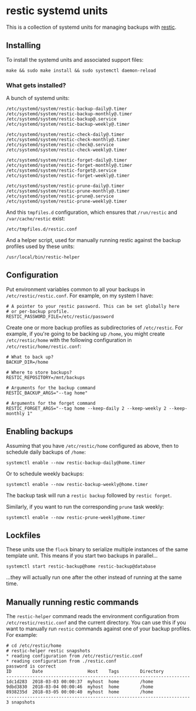 # restic systemd units

This is a collection of systemd units for managing backups with
[restic][].

[restic]: https://restic.net/

## Installing

To install the systemd units and associated support files:

    make && sudo make install && sudo systemctl daemon-reload

### What gets installed?

A bunch of systemd units:

    /etc/systemd/system/restic-backup-daily@.timer
    /etc/systemd/system/restic-backup-monthly@.timer
    /etc/systemd/system/restic-backup@.service
    /etc/systemd/system/restic-backup-weekly@.timer

    /etc/systemd/system/restic-check-daily@.timer
    /etc/systemd/system/restic-check-monthly@.timer
    /etc/systemd/system/restic-check@.service
    /etc/systemd/system/restic-check-weekly@.timer
    
    /etc/systemd/system/restic-forget-daily@.timer
    /etc/systemd/system/restic-forget-monthly@.timer
    /etc/systemd/system/restic-forget@.service
    /etc/systemd/system/restic-forget-weekly@.timer
    
    /etc/systemd/system/restic-prune-daily@.timer
    /etc/systemd/system/restic-prune-monthly@.timer
    /etc/systemd/system/restic-prune@.service
    /etc/systemd/system/restic-prune-weekly@.timer

And this `tmpfiles.d` configuration, which ensures that `/run/restic`
and `/var/cache/restic` exist:

    /etc/tmpfiles.d/restic.conf

And a helper script, used for manually running restic against the
backup profiles used by these units:

    /usr/local/bin/restic-helper

## Configuration

Put environment variables common to all your backups in
`/etc/restic/restic.conf`.  For example, on my system I have:

    # A pointer to your restic password. This can be set globally here
    # or per-backup profile.
    RESTIC_PASSWORD_FILE=/etc/restic/password

Create one or more backup profiles as subdirectories of `/etc/restic`.
For example, if you're going to be backing up `/home`, you might
create `/etc/restic/home` with the following configuration in
`/etc/restic/home/restic.conf`:

    # What to back up?
    BACKUP_DIR=/home

    # Where to store backups?
    RESTIC_REPOSITORY=/mnt/backups

    # Arguments for the backup command
    RESTIC_BACKUP_ARGS="--tag home"

    # Arguments for the forget command
    RESTIC_FORGET_ARGS="--tag home --keep-daily 2 --keep-weekly 2 --keep-monthly 1"

## Enabling backups

Assuming that you have `/etc/restic/home` configured as above, then to
schedule daily backups of `/home`:

    systemctl enable --now restic-backup-daily@home.timer

Or to schedule weekly backups:

    systemctl enable --now restic-backup-weekly@home.timer

The backup task will run a `restic backup` followed by `restic
forget`.

Similarly, if you want to run the corresponding `prune` task weekly:

    systemctl enable --now restic-prune-weekly@home.timer

## Lockfiles

These units use the `flock` binary to serialize multiple instances of
the same template unit.  This means if you start two backups in
parallel...

    systemctl start restic-backup@home restic-backup@database

...they will actually run one after the other instead of running
at the same time.

## Manually running restic commands

The `restic-helper` command reads the environment configuration from
`/etc/restic/restic.conf` and the current directory.  You can use this
if you want to manually run `restic` commands against one of your
backup profiles.  For example:

    # cd /etc/restic/home
    # restic-helper restic snapshots
    * reading configuration from /etc/restic/restic.conf
    * reading configuration from ./restic.conf
    password is correct
    ID        Date                 Host    Tags        Directory
    ----------------------------------------------------------------------
    1dc1d283  2018-03-03 00:00:37  myhost  home        /home
    9dbd3830  2018-03-04 00:00:46  myhost  home        /home
    8938235d  2018-03-05 00:00:40  myhost  home        /home
    ----------------------------------------------------------------------
    3 snapshots
